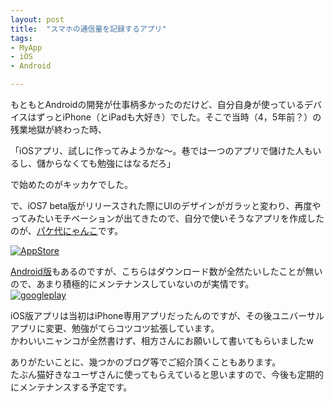 ```yaml
---
layout: post
title:  "スマホの通信量を記録するアプリ"
tags:
- MyApp
- iOS
- Android

---
```

もともとAndroidの開発が仕事柄多かったのだけど、自分自身が使っているデバイスはずっとiPhone（とiPadも大好き）でした。そこで当時（4，5年前？）の残業地獄が終わった時、

「iOSアプリ、試しに作ってみようかな〜。巷では一つのアプリで儲けた人もいるし、儲からなくても勉強にはなるだろ」

で始めたのがキッカケでした。  

で、iOS7 beta版がリリースされた際にUIのデザインがガラッと変わり、再度やってみたいモチベーションが出てきたので、自分で使いそうなアプリを作成したのが、[パケ代にゃんこ][iOS版]です。

[![AppStore](https://watarusuzuki.github.io/assets/images/banners/datausagecat.png)][iOS版]  


[Android版](https://play.google.com/store/apps/details?id=jp.co.devjchankchan.datausagecat_android)もあるのですが、こちらはダウンロード数が全然たいしたことが無いので、あまり積極的にメンテナンスしていないのが実情です。  
[![googleplay](https://developer.android.com/assets/images/brand/en_app_rgb_wo_45.png)](https://play.google.com/store/apps/details?id=jp.co.devjchankchan.datausagecat_android)

iOS版アプリは当初はiPhone専用アプリだったんのですが、その後ユニバーサルアプリに変更、勉強がてらコツコツ拡張しています。  
かわいいニャンコが全然書けず、相方さんにお願いして書いてもらいましたw  

ありがたいことに、幾つかのブログ等でご紹介頂くこともあります。  
たぶん猫好きなユーザさんに使ってもらえていると思いますので、今後も定期的にメンテナンスする予定です。

<!--
<a href="https://px.a8.net/svt/ejp?a8mat=2TIH2O+BUVTIQ+3GOM+60WN5" target="_blank" rel="nofollow">
<img border="0" width="300" height="250" alt="" src="https://www22.a8.net/svt/bgt?aid=170503152717&wid=001&eno=01&mid=s00000016159001012000&mc=1"></a>
<img border="0" width="1" height="1" src="https://www11.a8.net/0.gif?a8mat=2TIH2O+BUVTIQ+3GOM+60WN5" alt="">
-->


[iOS版]: https://itunes.apple.com/jp/app/pake-dainyanko/id755118884?mt=8  
